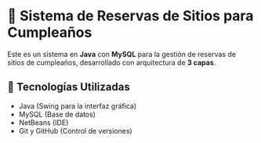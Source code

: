 # 🎉 Sistema de Reservas de Sitios para Cumpleaños

Este es un sistema en **Java** con **MySQL** para la gestión de reservas de sitios de cumpleaños, desarrollado con arquitectura de **3 capas**.

## 🚀 Tecnologías Utilizadas
- Java (Swing para la interfaz gráfica)
- MySQL (Base de datos)
- NetBeans (IDE)
- Git y GitHub (Control de versiones)

